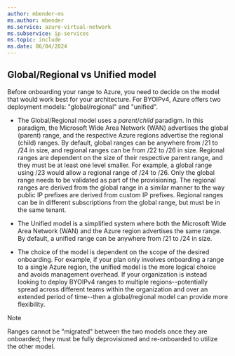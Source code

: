 ```yaml
---
author: mbender-ms
ms.author: mbender
ms.service: azure-virtual-network
ms.subservice: ip-services
ms.topic: include
ms.date: 06/04/2024
---
```


## Global/Regional vs Unified model

Before onboarding your range to Azure, you need to decide on the model that would work best for your architecture. For BYOIPv4, Azure offers two deployment models: "global/regional" and "unified".

* The Global/Regional model uses a *parent*/*child* paradigm. In this paradigm, the Microsoft Wide Area Network (WAN) advertises the global (parent) range, and the respective Azure regions advertise the regional (child) ranges. By default, global ranges can be anywhere from /21 to /24 in size, and regional ranges can be from /22 to /26 in size. Regional ranges are dependent on the size of their respective parent range, and they must be at least one level smaller. For example, a global range using /23 would allow a regional range of /24 to /26. Only the global range needs to be validated as part of the provisioning. The regional ranges are derived from the global range in a similar manner to the way public IP prefixes are derived from custom IP prefixes.  Regional ranges can be in different subscriptions from the global range, but must be in the same tenant.

* The Unified model is a simplified system where both the Microsoft Wide Area Network (WAN) and the Azure region advertises the same range. By default, a unified range can be anywhere from /21 to /24 in size.

* The choice of the model is dependent on the scope of the desired onboarding. For example, if your plan only involves onboarding a range to a single Azure region, the unified model is the more logical choice and avoids management overhead. If your organization is instead looking to deploy BYOIPv4 ranges to multiple regions--potentially spread across different teams within the organization and over an extended period of time--then a global/regional model can provide more flexibility.

> [!NOTE]
> Ranges cannot be "migrated" between the two models once they are onboarded; they must be fully deprovisioned and re-onboarded to utilize the other model.

